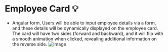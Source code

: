 # Employee Card :bulb: 
- Angular form, Users will be able to input employee details via a form, and these details will be dynamically displayed on the employee card. The card will have two sides (forward and backward), and it will flip with a smooth animation when clicked, revealing additional information on the reverse side.
![image](https://github.com/Hager-elhwarii/Employee-Card-Task/assets/80959882/6b003877-96e8-4853-aaec-34a3f492c328)


